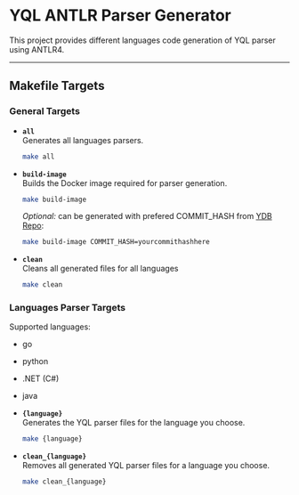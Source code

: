 # YQL ANTLR Parser Generator

This project provides different languages code generation of YQL parser using ANTLR4.

---

## Makefile Targets

### General Targets

- **`all`**  
  Generates all languages parsers.  
  ```bash
  make all
  ```

- **`build-image`**  
  Builds the Docker image required for parser generation.  
  ```bash
  make build-image
  ```
  _Optional:_ can be generated with prefered COMMIT_HASH from [YDB Repo](https://github.com/ydb-platform/ydb/blob/main/yql/essentials/sql/v1/SQLv1Antlr4.g.in):
  ```bash
  make build-image COMMIT_HASH=yourcommithashhere
  ```

- **`clean`**  
  Cleans all generated files for all languages  
  ```bash
  make clean
  ```

### Languages Parser Targets

Supported languages:
- go
- python
- .NET (C#)
- java

- **`{language}`**  
  Generates the YQL parser files for the language you choose.  
  ```bash
  make {language}
  ```

- **`clean_{language}`**  
  Removes all generated YQL parser files for a language you choose.  
  ```bash
  make clean_{language}
  ```